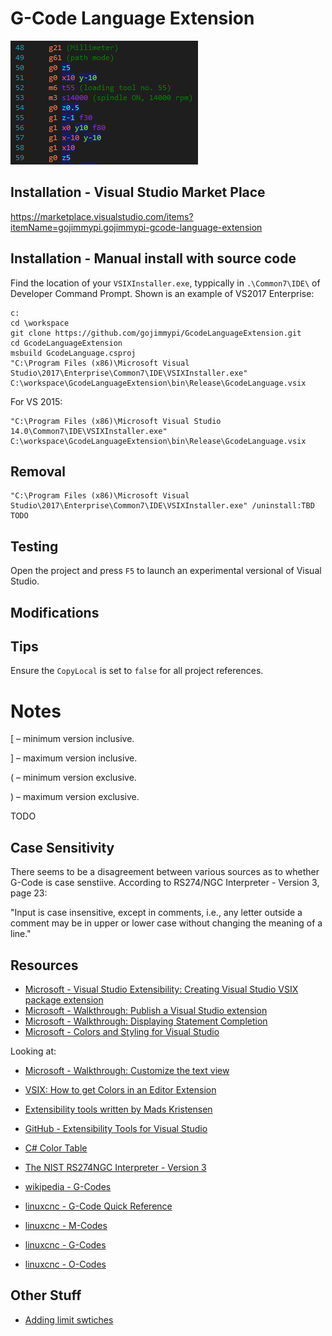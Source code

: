 ﻿# G-Code Language Extension

![GcodeLanguageExtension.png](./images/GcodeLanguageExtension.png)

## Installation - Visual Studio Market Place

https://marketplace.visualstudio.com/items?itemName=gojimmypi.gojimmypi-gcode-language-extension

## Installation - Manual install with source code 

Find the location of your `VSIXInstaller.exe`, typpically in `.\Common7\IDE\` of Developer Command Prompt. Shown is an example of VS2017 Enterprise:

```
c:
cd \workspace
git clone https://github.com/gojimmypi/GcodeLanguageExtension.git
cd GcodeLanguageExtension
msbuild GcodeLanguage.csproj
"C:\Program Files (x86)\Microsoft Visual Studio\2017\Enterprise\Common7\IDE\VSIXInstaller.exe"  C:\workspace\GcodeLanguageExtension\bin\Release\GcodeLanguage.vsix
```

For VS 2015:

```
"C:\Program Files (x86)\Microsoft Visual Studio 14.0\Common7\IDE\VSIXInstaller.exe"  C:\workspace\GcodeLanguageExtension\bin\Release\GcodeLanguage.vsix
```

## Removal

```
"C:\Program Files (x86)\Microsoft Visual Studio\2017\Enterprise\Common7\IDE\VSIXInstaller.exe" /uninstall:TBD TODO
```

## Testing

Open the project and press `F5` to launch an experimental versional of Visual Studio.

## Modifications

## Tips

Ensure the `CopyLocal` is set to `false` for all project references.

# Notes

[ – minimum version inclusive.

] – maximum version inclusive. 

( – minimum version exclusive. 

) – maximum version exclusive.



TODO

## Case Sensitivity
There seems to be a disagreement between various sources as to whether G-Code is case senstiive. According to  RS274/NGC Interpreter - Version 3, page 23:

"Input is case insensitive, except in comments, i.e., any letter outside a comment may be in upper
or lower case without changing the meaning of a line."

## Resources
* [Microsoft - Visual Studio Extensibility: Creating Visual Studio VSIX package extension](https://social.technet.microsoft.com/wiki/contents/articles/37071.visual-studio-extensibility-creating-visual-studio-vsix-package-extension.aspx)
* [Microsoft - Walkthrough: Publish a Visual Studio extension](https://docs.microsoft.com/en-us/visualstudio/extensibility/walkthrough-publishing-a-visual-studio-extension?view=vs-2019)
* [Microsoft - Walkthrough: Displaying Statement Completion](https://docs.microsoft.com/en-us/visualstudio/extensibility/walkthrough-displaying-statement-completion)
* [Microsoft - Colors and Styling for Visual Studio](https://docs.microsoft.com/en-us/visualstudio/extensibility/ux-guidelines/colors-and-styling-for-visual-studio?view=vs-2019)

Looking at:
* [Microsoft - Walkthrough: Customize the text view](https://docs.microsoft.com/en-us/visualstudio/extensibility/walkthrough-customizing-the-text-view?view=vs-2019)
* [VSIX: How to get Colors in an Editor Extension](https://social.msdn.microsoft.com/Forums/vstudio/en-US/19a2c13d-86ac-4713-9897-88cc585201f1/vsix-how-to-get-colors-in-an-editor-extension?forum=vsx)

* [Extensibility tools written by Mads Kristensen](https://marketplace.visualstudio.com/items?itemName=MadsKristensen.ExtensibilityTools)
* [GitHub - Extensibility Tools for Visual Studio](https://github.com/madskristensen/ExtensibilityTools)
* [C# Color Table](http://flounder.com/csharp_color_table.htm)
* [The NIST RS274NGC Interpreter - Version 3](https://ws680.nist.gov/publication/get_pdf.cfm?pub_id=823374)
* [wikipedia - G-Codes](https://en.wikipedia.org/wiki/G-code)
* [linuxcnc - G-Code Quick Reference](http://linuxcnc.org/docs/html/gcode.html)
* [linuxcnc - M-Codes](http://linuxcnc.org/docs/html/gcode/m-code.html#mcode:m2-m30)
* [linuxcnc - G-Codes](http://linuxcnc.org/docs/html/gcode/overview.html)
* [linuxcnc - O-Codes](http://linuxcnc.org/docs/html/gcode/o-code.html)

## Other Stuff
* [Adding limit swtiches](http://blog.shahada.abubakar.net/post/adding-end-stops-limit-switches-to-the-3018-woodpecker-cnc-router)